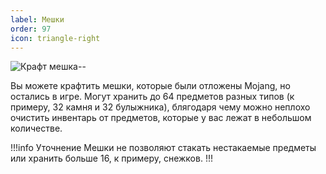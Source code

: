 ```yaml
---
label: Мешки
order: 97
icon: triangle-right
---
```


![Крафт мешка](https://cdn.discordapp.com/attachments/551087916453986313/1151174250602975242/image.png)--

Вы можете крафтить мешки, которые были отложены Mojang, но остались в игре. Могут хранить до 64 предметов разных типов (к примеру, 32 камня и 32 булыжника), блягодаря чему можно неплохо очистить инвентарь от предметов, которые у вас лежат в небольшом количестве.

!!!info Уточнение
Мешки не позволяют стакать нестакаемые предметы или хранить больше 16, к примеру, снежков.
!!!